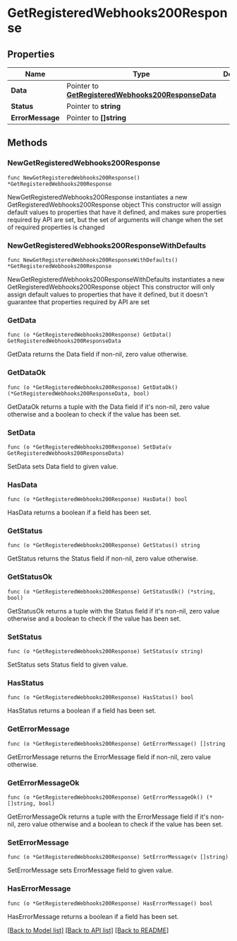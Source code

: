 # GetRegisteredWebhooks200Response

## Properties

Name | Type | Description | Notes
------------ | ------------- | ------------- | -------------
**Data** | Pointer to [**GetRegisteredWebhooks200ResponseData**](GetRegisteredWebhooks200ResponseData.md) |  | [optional] 
**Status** | Pointer to **string** |  | [optional] 
**ErrorMessage** | Pointer to **[]string** |  | [optional] 

## Methods

### NewGetRegisteredWebhooks200Response

`func NewGetRegisteredWebhooks200Response() *GetRegisteredWebhooks200Response`

NewGetRegisteredWebhooks200Response instantiates a new GetRegisteredWebhooks200Response object
This constructor will assign default values to properties that have it defined,
and makes sure properties required by API are set, but the set of arguments
will change when the set of required properties is changed

### NewGetRegisteredWebhooks200ResponseWithDefaults

`func NewGetRegisteredWebhooks200ResponseWithDefaults() *GetRegisteredWebhooks200Response`

NewGetRegisteredWebhooks200ResponseWithDefaults instantiates a new GetRegisteredWebhooks200Response object
This constructor will only assign default values to properties that have it defined,
but it doesn't guarantee that properties required by API are set

### GetData

`func (o *GetRegisteredWebhooks200Response) GetData() GetRegisteredWebhooks200ResponseData`

GetData returns the Data field if non-nil, zero value otherwise.

### GetDataOk

`func (o *GetRegisteredWebhooks200Response) GetDataOk() (*GetRegisteredWebhooks200ResponseData, bool)`

GetDataOk returns a tuple with the Data field if it's non-nil, zero value otherwise
and a boolean to check if the value has been set.

### SetData

`func (o *GetRegisteredWebhooks200Response) SetData(v GetRegisteredWebhooks200ResponseData)`

SetData sets Data field to given value.

### HasData

`func (o *GetRegisteredWebhooks200Response) HasData() bool`

HasData returns a boolean if a field has been set.

### GetStatus

`func (o *GetRegisteredWebhooks200Response) GetStatus() string`

GetStatus returns the Status field if non-nil, zero value otherwise.

### GetStatusOk

`func (o *GetRegisteredWebhooks200Response) GetStatusOk() (*string, bool)`

GetStatusOk returns a tuple with the Status field if it's non-nil, zero value otherwise
and a boolean to check if the value has been set.

### SetStatus

`func (o *GetRegisteredWebhooks200Response) SetStatus(v string)`

SetStatus sets Status field to given value.

### HasStatus

`func (o *GetRegisteredWebhooks200Response) HasStatus() bool`

HasStatus returns a boolean if a field has been set.

### GetErrorMessage

`func (o *GetRegisteredWebhooks200Response) GetErrorMessage() []string`

GetErrorMessage returns the ErrorMessage field if non-nil, zero value otherwise.

### GetErrorMessageOk

`func (o *GetRegisteredWebhooks200Response) GetErrorMessageOk() (*[]string, bool)`

GetErrorMessageOk returns a tuple with the ErrorMessage field if it's non-nil, zero value otherwise
and a boolean to check if the value has been set.

### SetErrorMessage

`func (o *GetRegisteredWebhooks200Response) SetErrorMessage(v []string)`

SetErrorMessage sets ErrorMessage field to given value.

### HasErrorMessage

`func (o *GetRegisteredWebhooks200Response) HasErrorMessage() bool`

HasErrorMessage returns a boolean if a field has been set.


[[Back to Model list]](../README.md#documentation-for-models) [[Back to API list]](../README.md#documentation-for-api-endpoints) [[Back to README]](../README.md)


